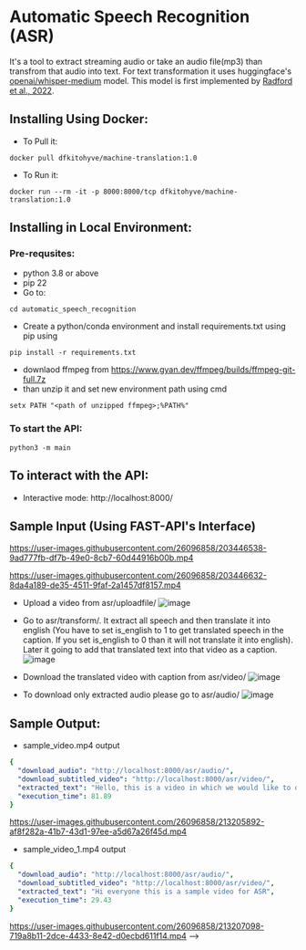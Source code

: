 # Automatic Speech Recognition (ASR)
It's a tool to extract streaming audio or take an audio file(mp3) than transfrom that audio into text. For text transformation it uses huggingface's [openai/whisper-medium](https://huggingface.co/openai/whisper-medium) model. This model is first implemented by [Radford et al., 2022](https://arxiv.org/abs/2212.04356).

## Installing Using Docker:
* To Pull it: 
```
docker pull dfkitohyve/machine-translation:1.0
```
* To Run it: 
```
docker run --rm -it -p 8000:8000/tcp dfkitohyve/machine-translation:1.0
```
## Installing in Local Environment:
### Pre-requsites:
* python 3.8 or above
* pip 22
* Go to:
```
cd automatic_speech_recognition
```
* Create a python/conda environment and install requirements.txt using pip using 
```
pip install -r requirements.txt
```

* downlaod ffmpeg from https://www.gyan.dev/ffmpeg/builds/ffmpeg-git-full.7z
* than  unzip it and set new environment path using cmd
```
setx PATH "<path of unzipped ffmpeg>;%PATH%"
``` 

### To start the API:
```
python3 -m main
```
## To interact with the API:
* Interactive mode: http://localhost:8000/
<!-- * Curl-call: http://localhost:8000/translator/?src_text=your_text&tr_ln=target_language_code -->
<!-- 
## Input Constraints: 
* Each sentence length <= 120 
* Each text length can be > 0 words
* Each text can have multiple sentences!
<!--  -->
## Sample Input (Using FAST-API's Interface)
https://user-images.githubusercontent.com/26096858/203446538-9ad777fb-df7b-49e0-8cb7-60d44916b00b.mp4


https://user-images.githubusercontent.com/26096858/203446632-8da4a189-de35-4511-9faf-2a1457df8157.mp4


* Upload a video from asr/uploadfile/
![image](https://user-images.githubusercontent.com/26096858/213194526-0812bfe8-5b5e-42a9-8593-edbb19de4cac.png)
* Go to asr/transform/. It extract all speech and then translate it into english (You have to set is_english to 1 to get translated speech in the caption. If you set is_english to 0 than it will not translate it into english). Later it going to add that translated text into that video as a caption.
![image](https://user-images.githubusercontent.com/26096858/213205409-f402bba2-16bd-49ce-bbc0-1482eb4323e4.png)
* Download the translated video with caption from asr/video/
![image](https://user-images.githubusercontent.com/26096858/213205025-82977fce-ece4-466e-9b04-188b2f668132.png)

* To download only extracted audio please go to asr/audio/
![image](https://user-images.githubusercontent.com/26096858/213207529-6180a11a-e64d-4c3b-8072-c5c6cfaba2c2.png)

## Sample Output:
* sample_video.mp4 output
```yaml
{
  "download_audio": "http://localhost:8000/asr/audio/",
  "download_subtitled_video": "http://localhost:8000/asr/video/",
  "extracted_text": "Hello, this is a video in which we would like to demonstrate the automatic transcription of audio.",
  "execution_time": 81.89
}
```
https://user-images.githubusercontent.com/26096858/213205892-af8f282a-41b7-43d1-97ee-a5d67a26f45d.mp4
* sample_video_1.mp4 output
```yaml
{
  "download_audio": "http://localhost:8000/asr/audio/",
  "download_subtitled_video": "http://localhost:8000/asr/video/",
  "extracted_text": "Hi everyone this is a sample video for ASR",
  "execution_time": 29.43
}
```


https://user-images.githubusercontent.com/26096858/213207098-719a8b11-2dce-4433-8e42-d0ecbd611f14.mp4
 -->
